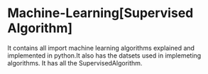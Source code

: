 # Machine-Learning[Supervised Algorithm]
It contains all import machine learning algorithms explained and implemented in python.It also has the datsets used in implemeting algorithms.
It has all the SupervisedAlgorithm.
